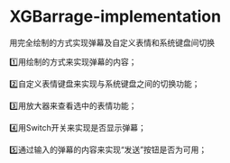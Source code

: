 # XGBarrage-implementation

用完全绘制的方式实现弹幕及自定义表情和系统键盘间切换

1️⃣用绘制的方式来实现弹幕的内容；

2️⃣自定义表情键盘来实现与系统键盘之间的切换功能；

3️⃣用放大器来查看选中的表情功能；

4️⃣用Switch开关来实现是否显示弹幕；

5️⃣通过输入的弹幕的内容来实现“发送”按钮是否为可用；
